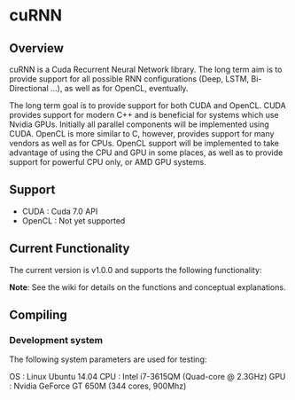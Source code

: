 # cuRNN

## Overview

cuRNN is a Cuda Recurrent Neural Network library. The long term aim is to provide support for all possible RNN configurations (Deep, LSTM, Bi-Directional ...), as well as for OpenCL, eventually. 

The long term goal is to provide support for both CUDA and OpenCL. CUDA provides support for modern C++ and is beneficial for systems which use Nvidia GPUs. Initially all parallel components will be implemented using CUDA. OpenCL is more similar to C, however, provides support for many vendors as well as for CPUs. OpenCL support will be implemented to take advantage of using the CPU and GPU in some places, as well as to provide support for powerful CPU only, or AMD GPU systems.

## Support 

* CUDA   : Cuda 7.0 API
* OpenCL : Not yet supported

## Current Functionality 

The current version is v1.0.0 and supports the following functionality:

__Note__: See the wiki for details on the functions and conceptual explanations. 

## Compiling

### Development system 

The following system parameters are used for testing:

OS  : Linux Ubuntu 14.04
CPU : Intel i7-3615QM (Quad-core @ 2.3GHz)
GPU : Nvidia GeForce GT 650M (344 cores, 900Mhz)

